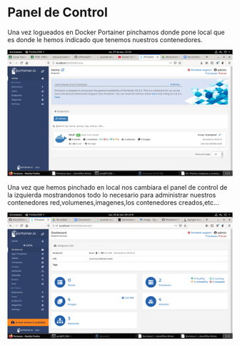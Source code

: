 # Panel de Control

Una vez logueados en Docker Portainer pinchamos donde pone local que es donde le hemos indicado que tenemos nuestros contenedores.


![Imagen3](imagenes/imagen3.png)


Una vez que hemos pinchado en local nos cambiara el panel de control de la izquierda mostrandonos todo lo necesario para administrar nuestros contenedores red,volumenes,imagenes,los contenedores creados,etc...


![Imagen4](imagenes/imagen4.png)
